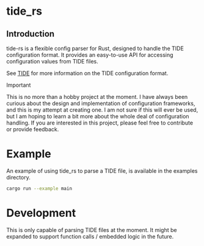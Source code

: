 # tide_rs

## Introduction

tide-rs is a flexible config parser for Rust, designed to handle the TIDE configuration 
format. It provides an easy-to-use API for accessing configuration values from
TIDE files.

See [TIDE](https://github.com/tideconf/tide) for more information on the TIDE
configuration format.

> [!IMPORTANT]  
> This is no more than a hobby project at the moment. I have always been curious about the design and implementation of configuration frameworks, and this is my attempt at creating one. I am not sure if this will ever be used, but I am hoping to learn a bit more about the whole deal of configuration handling. If you are interested in this project, please feel free to contribute or provide feedback.


# Example

An example of using tide_rs to parse a TIDE file, is available in the examples
directory.

```bash
cargo run --example main
```

# Development

This is only capable of parsing TIDE files at the moment. It might be expanded
to support function calls / embedded logic in the future.
